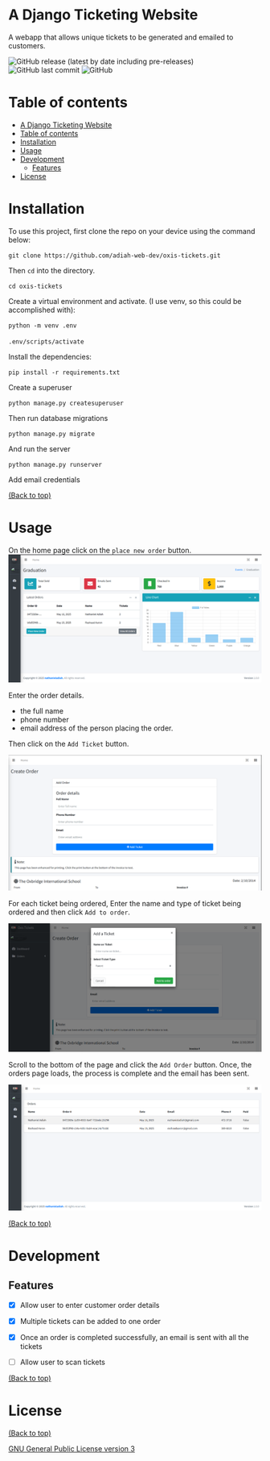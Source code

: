 <!-- ![homepage of the ticket app](./readmeAssets/banner.png) -->

# A Django Ticketing Website

A webapp that allows unique tickets to be generated and emailed to customers.

![GitHub release (latest by date including pre-releases)](https://img.shields.io/github/v/release/navendu-pottekkat/awesome-readme?include_prereleases)
![GitHub last commit](https://img.shields.io/github/last-commit/navendu-pottekkat/awesome-readme)
![GitHub](https://img.shields.io/github/license/navendu-pottekkat/awesome-readme)

# Table of contents

- [A Django Ticketing Website](#a-django-ticketing-website)
- [Table of contents](#table-of-contents)
- [Installation](#installation)
- [Usage](#usage)
- [Development](#development)
  - [Features](#features)
- [License](#license)

# Installation

To use this project, first clone the repo on your device using the command below:

```
git clone https://github.com/adiah-web-dev/oxis-tickets.git
```

Then `cd` into the directory.

```
cd oxis-tickets
```

Create a virtual environment and activate. (I use venv, so this could be accomplished with):

```
python -m venv .env

.env/scripts/activate
```

Install the dependencies:

```
pip install -r requirements.txt
```

Create a superuser

```
python manage.py createsuperuser
```

Then run database migrations

```
python manage.py migrate
```

And run the server

```
python manage.py runserver
```

Add email credentials

[(Back to top)](#table-of-contents)

# Usage

On the home page click on the `place new order` button.
![homepage of the ticket app](./readmeAssets/dashboard.png)

Enter the order details.
- the full name
- phone number
- email address
of the person placing the order.

Then click on the `Add Ticket` button.

![Add Order form](./readmeAssets/addOrder.png)

For each ticket being ordered, Enter the name and type of ticket being ordered and then click `Add to order`.

![Add ticket dialog](./readmeAssets/addTicket.png)

Scroll to the bottom of the page and click the `Add Order` button. Once, the orders page loads, the process is complete and the email has been sent.

![orders page](./readmeAssets/orders.png)

[(Back to top)](#table-of-contents)

# Development

## Features

- [x] Allow user to enter customer order details

- [x] Multiple tickets can be added to one order

- [x] Once an order is completed successfully, an email is sent with all the tickets

- [ ] Allow user to scan tickets


[(Back to top)](#table-of-contents)

# License

[(Back to top)](#table-of-contents)

[GNU General Public License version 3](https://opensource.org/licenses/GPL-3.0)

<!-- ![Footer](./readmeAssets/footer.png) -->
